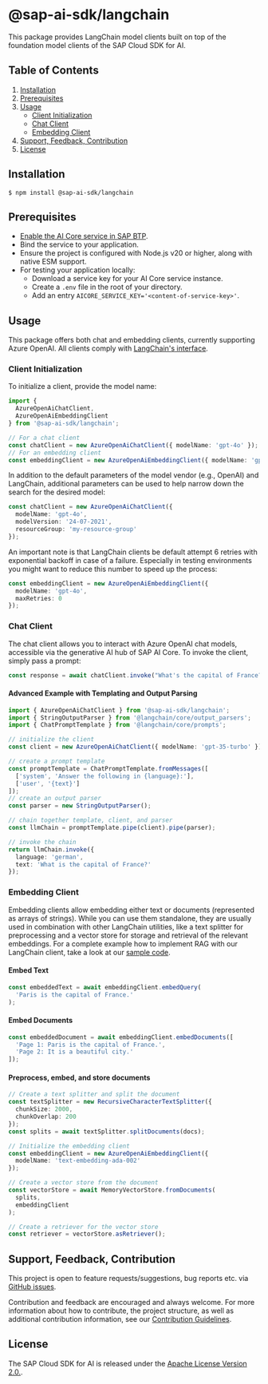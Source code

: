 # @sap-ai-sdk/langchain

This package provides LangChain model clients built on top of the foundation model clients of the SAP Cloud SDK for AI.

## Table of Contents

1. [Installation](#installation)
2. [Prerequisites](#prerequisites)
3. [Usage](#usage)
   - [Client Initialization](#client-initialization)
   - [Chat Client](#chat-client)
   - [Embedding Client](#embedding-client)
4. [Support, Feedback, Contribution](#support-feedback-contribution)
5. [License](#license)

## Installation

```
$ npm install @sap-ai-sdk/langchain
```

## Prerequisites

- [Enable the AI Core service in SAP BTP](https://help.sap.com/docs/sap-ai-core/sap-ai-core-service-guide/initial-setup).
- Bind the service to your application.
- Ensure the project is configured with Node.js v20 or higher, along with native ESM support.
- For testing your application locally:
  - Download a service key for your AI Core service instance.
  - Create a `.env` file in the root of your directory.
  - Add an entry `AICORE_SERVICE_KEY='<content-of-service-key>'`.

## Usage

This package offers both chat and embedding clients, currently supporting Azure OpenAI.
All clients comply with [LangChain's interface](https://js.langchain.com/docs/introduction).

### Client Initialization

To initialize a client, provide the model name:

```ts
import {
  AzureOpenAiChatClient,
  AzureOpenAiEmbeddingClient
} from '@sap-ai-sdk/langchain';

// For a chat client
const chatClient = new AzureOpenAiChatClient({ modelName: 'gpt-4o' });
// For an embedding client
const embeddingClient = new AzureOpenAiEmbeddingClient({ modelName: 'gpt-4o' });
```

In addition to the default parameters of the model vendor (e.g., OpenAI) and LangChain, additional parameters can be used to help narrow down the search for the desired model:

```ts
const chatClient = new AzureOpenAiChatClient({
  modelName: 'gpt-4o',
  modelVersion: '24-07-2021',
  resourceGroup: 'my-resource-group'
});
```

An important note is that LangChain clients be default attempt 6 retries with exponential backoff in case of a failure.
Especially in testing environments you might want to reduce this number to speed up the process:

```ts
const embeddingClient = new AzureOpenAiEmbeddingClient({
  modelName: 'gpt-4o',
  maxRetries: 0
});
```

### Chat Client

The chat client allows you to interact with Azure OpenAI chat models, accessible via the generative AI hub of SAP AI Core.
To invoke the client, simply pass a prompt:

```ts
const response = await chatClient.invoke("What's the capital of France?");
```

#### Advanced Example with Templating and Output Parsing

```ts
import { AzureOpenAiChatClient } from '@sap-ai-sdk/langchain';
import { StringOutputParser } from '@langchain/core/output_parsers';
import { ChatPromptTemplate } from '@langchain/core/prompts';

// initialize the client
const client = new AzureOpenAiChatClient({ modelName: 'gpt-35-turbo' });

// create a prompt template
const promptTemplate = ChatPromptTemplate.fromMessages([
  ['system', 'Answer the following in {language}:'],
  ['user', '{text}']
]);
// create an output parser
const parser = new StringOutputParser();

// chain together template, client, and parser
const llmChain = promptTemplate.pipe(client).pipe(parser);

// invoke the chain
return llmChain.invoke({
  language: 'german',
  text: 'What is the capital of France?'
});
```

### Embedding Client

Embedding clients allow embedding either text or documents (represented as arrays of strings).
While you can use them standalone, they are usually used in combination with other LangChain utilities, like a text splitter for preprocessing and a vector store for storage and retrieval of the relevant embeddings.
For a complete example how to implement RAG with our LangChain client, take a look at our [sample code](https://github.com/SAP/ai-sdk-js/blob/main/sample-code/src/langchain-azure-openai.ts).

#### Embed Text

```ts
const embeddedText = await embeddingClient.embedQuery(
  'Paris is the capital of France.'
);
```

#### Embed Documents

```ts
const embeddedDocument = await embeddingClient.embedDocuments([
  'Page 1: Paris is the capital of France.',
  'Page 2: It is a beautiful city.'
]);
```

#### Preprocess, embed, and store documents

```ts
// Create a text splitter and split the document
const textSplitter = new RecursiveCharacterTextSplitter({
  chunkSize: 2000,
  chunkOverlap: 200
});
const splits = await textSplitter.splitDocuments(docs);

// Initialize the embedding client
const embeddingClient = new AzureOpenAiEmbeddingClient({
  modelName: 'text-embedding-ada-002'
});

// Create a vector store from the document
const vectorStore = await MemoryVectorStore.fromDocuments(
  splits,
  embeddingClient
);

// Create a retriever for the vector store
const retriever = vectorStore.asRetriever();
```

## Support, Feedback, Contribution

This project is open to feature requests/suggestions, bug reports etc. via [GitHub issues](https://github.com/SAP/ai-sdk-js/issues).

Contribution and feedback are encouraged and always welcome. For more information about how to contribute, the project structure, as well as additional contribution information, see our [Contribution Guidelines](https://github.com/SAP/ai-sdk-js/blob/main/CONTRIBUTING.md).

## License

The SAP Cloud SDK for AI is released under the [Apache License Version 2.0.](http://www.apache.org/licenses/).
